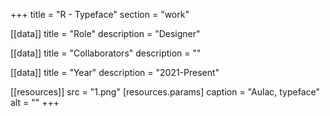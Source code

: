 +++
title = "R - Typeface"
section = "work"

[[data]]
title = "Role"
description = "Designer"

[[data]]
title = "Collaborators"
description = ""

[[data]]
title = "Year"
description = "2021-Present"

[[resources]]
src = "1.png"
[resources.params]
caption = "Aulac, typeface"
alt = ""
+++

